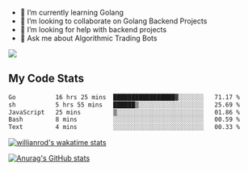 
- 🌱 I’m currently learning Golang
- 👯 I’m looking to collaborate on Golang Backend Projects
- 🤔 I’m looking for help with backend projects
- 💬 Ask me about Algorithmic Trading Bots

![](https://github-profile-trophy.vercel.app/?username=kevinbarrero)

## My Code Stats

<!--START_SECTION:waka-->

```txt
Go           16 hrs 25 mins  █████████████████▓░░░░░░░   71.17 %
sh           5 hrs 55 mins   ██████▒░░░░░░░░░░░░░░░░░░   25.69 %
JavaScript   25 mins         ▒░░░░░░░░░░░░░░░░░░░░░░░░   01.86 %
Bash         8 mins          ░░░░░░░░░░░░░░░░░░░░░░░░░   00.59 %
Text         4 mins          ░░░░░░░░░░░░░░░░░░░░░░░░░   00.33 %
```

<!--END_SECTION:waka-->

[![willianrod's wakatime stats](https://github-readme-stats.vercel.app/api/wakatime?username=holdandup&layout=compact&theme=react&custom_title=Wakatime%20All%20Time%20Stats&langs_count=8)](https://github.com/anuraghazra/github-readme-stats)

[![Anurag's GitHub stats](https://github-readme-stats.vercel.app/api?username=Kevinbarrero)](https://github.com/anuraghazra/github-readme-stats)




